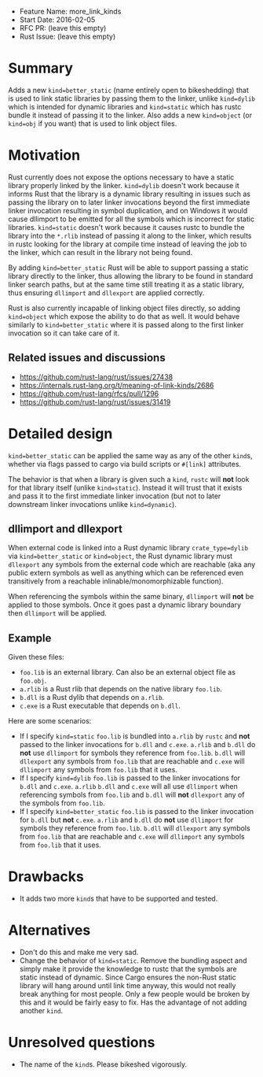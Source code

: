 - Feature Name: more_link_kinds
- Start Date: 2016-02-05
- RFC PR: (leave this empty)
- Rust Issue: (leave this empty)

# Summary
[summary]: #summary

Adds a new `kind=better_static` (name entirely open to bikeshedding) that is used to link static libraries by passing them to the linker, unlike `kind=dylib` which is intended for dynamic libraries and `kind=static` which has rustc bundle it instead of passing it to the linker. Also adds a new `kind=object` (or `kind=obj` if you want) that is used to link object files.

# Motivation
[motivation]: #motivation

Rust currently does not expose the options necessary to have a static library properly linked by the linker. `kind=dylib` doesn't work because it informs Rust that the library is a dynamic library resulting in issues such as passing the library on to later linker invocations beyond the first immediate linker invocation resulting in symbol duplication, and on Windows it would cause dllimport to be emitted for all the symbols which is incorrect for static libraries. `kind=static` doesn't work because it causes rustc to bundle the library into the `*.rlib` instead of passing it along to the linker, which results in rustc looking for the library at compile time instead of leaving the job to the linker, which can result in the library not being found.

By adding `kind=better_static` Rust will be able to support passing a static library directly to the linker, thus allowing the library to be found in standard linker search paths, but at the same time still treating it as a static library, thus ensuring `dllimport` and `dllexport` are applied correctly.

Rust is also currently incapable of linking object files directly, so adding `kind=object` which expose the ability to do that as well. It would behave similarly to `kind=better_static` where it is passed along to the first linker invocation so it can take care of it.

## Related issues and discussions

* https://github.com/rust-lang/rust/issues/27438
* https://internals.rust-lang.org/t/meaning-of-link-kinds/2686
* https://github.com/rust-lang/rfcs/pull/1296
* https://github.com/rust-lang/rust/issues/31419

# Detailed design
[design]: #detailed-design

`kind=better_static` can be applied the same way as any of the other `kind`s, whether via flags passed to cargo via build scripts or `#[link]` attributes.

The behavior is that when a library is given such a `kind`, `rustc` will __not__ look for that library itself (unlike `kind=static`). Instead it will trust that it exists and pass it to the first immediate linker invocation (but not to later downstream linker invocations unlike `kind=dynamic`).

## dllimport and dllexport

When external code is linked into a Rust dynamic library `crate_type=dylib` via `kind=better_static` or `kind=object`, the Rust dynamic library must `dllexport` any symbols from the external code which are reachable (aka any public extern symbols as well as anything which can be referenced even transitively from a reachable inlinable/monomorphizable function).

When referencing the symbols within the same binary, `dllimport` will __not__ be applied to those symbols. Once it goes past a dynamic library boundary then `dllimport` will be applied.

## Example

Given these files:

* `foo.lib` is an external library. Can also be an external object file as `foo.obj`.
* `a.rlib` is a Rust rlib that depends on the native library `foo.lib`.
* `b.dll` is a Rust dylib that depends on `a.rlib`.
* `c.exe` is a Rust executable that depends on `b.dll`.

Here are some scenarios:

* If I specify `kind=static` `foo.lib` is bundled into `a.rlib` by `rustc` and __not__ passed to the linker invocations for `b.dll` and `c.exe`. `a.rlib` and `b.dll` do __not__ use `dllimport` for symbols they reference from `foo.lib`. `b.dll` will `dllexport` any symbols from `foo.lib` that are reachable and `c.exe` will `dllimport` any symbols from `foo.lib` that it uses.
* If I specify `kind=dylib` `foo.lib` is passed to the linker invocations for `b.dll` and `c.exe`. `a.rlib` `b.dll` and `c.exe` will all use `dllimport` when referencing symbols from `foo.lib` and `b.dll` will __not__ `dllexport` any of the symbols from `foo.lib`.
* If I specify `kind=better_static` `foo.lib` is passed to the linker invocation for `b.dll` but __not__ `c.exe`. `a.rlib` and `b.dll` do __not__ use `dllimport` for symbols they reference from `foo.lib`. `b.dll` will `dllexport` any symbols from `foo.lib` that are reachable and `c.exe` will `dllimport` any symbols from `foo.lib` that it uses.

# Drawbacks
[drawbacks]: #drawbacks

* It adds two more `kind`s that have to be supported and tested.

# Alternatives
[alternatives]: #alternatives

* Don't do this and make me very sad.
* Change the behavior of `kind=static`. Remove the bundling aspect and simply make it provide the knowledge to rustc that the symbols are static instead of dynamic. Since Cargo ensures the non-Rust static library will hang around until link time anyway, this would not really break anything for most people. Only a few people would be broken by this and it would be fairly easy to fix. Has the advantage of not adding another `kind`.

# Unresolved questions
[unresolved]: #unresolved-questions

* The name of the `kind`s. Please bikeshed vigorously.

